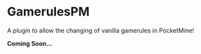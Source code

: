 # GamerulesPM
A plugin to allow the changing of vanilla gamerules in PocketMine!

**Coming Soon...**
